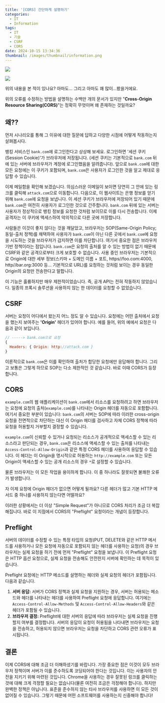 ```yaml
---
title: '[CORS] 간단하게 설명하기'
categories:
  - IT
  - Information
tags:
  - IT
  - 기술
  - CSRF
  - CORS
date: 2024-10-15 13:34:36
thumbnail: /images/thumbnail/information.png
---
```


![](/images/header/info-28.png)

![](/images/header/info-28_1.png)

위의 내용을 본 적이 있나요? 아마도... 그리고 아마도 꽤 많이...봤을거에요.

위의 오류를 수정하는 방법을 설명하는 수백만 개의 문서가 있지만 "**Cross-Origin Resource Sharing(CORS)**"는 정확히 무엇이며 왜 존재하는 것일까요?

## 왜??

먼저 시나리오를 통해 그 이유에 대한 질문에 답하고 다양한 시점에 어떻게 작동하는지 살펴봅시다.

뱅킹 서비스인 `bank.com`에 로그인한다고 상상해 보세요. 로그인하면 '세션 쿠키(Session Cookie)'가 브라우저에 저장됩니다. (세션 쿠키는 기본적으로 `bank.com` 뒤에 있는 서버에 브라우저가 계정에 로그인했음을 알려줍니다). 앞으로 `bank.com`에 대한 모든 요청에는 이 쿠키가 포함되며, `bank.com`은 사용자가 로그인한 것을 알고 제대로 응답할 수 있습니다.

이제 메일함을 확인해 보겠습니다. 의심스러운 이메일이 보이면 당연히 그 안에 있는 링크를 클릭해 `attack.com`으로 이동합니다. 다음으로, 이 웹사이트는 은행 정보를 얻기 위해 `bank.com`에 요청을 보냅니다. 이 세션 쿠키가 브라우저에 저장되어 있기 때문에 `bank.com`은 여전히 사용자가 로그인한 것으로 간주합니다. `bank.com` 뒤에 있는 서버는 사용자가 정상적으로 뱅킹 정보를 요청한 것처럼 보이므로 이를 다시 전송합니다. 이제 공격자는 이 쿠키에 액세스하여 악의적으로 다른 곳에 저장합니다.

사람들은 이것이 좋지 않다는 것을 깨달았고, 브라우저는 SOP(Same-Origin Policy; 동일-출처 정책)를 채택하여 사용자가 `bank.com`이 아닌 다른 곳에서 `bank.com`에 요청을 시도하는 것을 브라우저가 감지하면 이를 차단합니다. 여기서 중요한 점은 브라우저 기반 정책이라는 점입니다. `bank.com`은 요청의 출처를 알 수 있는 방법이 없기 때문에 CSRF와 같은 공격으로부터 크게 보호할 수 없습니다. 사용 중인 브라우저는 기본적으로 Origin에 대한 세부 정보(스키마 + 도메인 이름 + 포트, https//foo.com:4000, http//bar.org:3000 등... 기본적으로 URL)를 요청하는 것처럼 보이는 경우 동일한 Origin의 요청만 전송한다고 말합니다.

이 기능은 훌륭하지만 매우 제한적이었습니다. 즉, 공개 API는 전혀 작동하지 않았습니다. 일종의 프록시 솔루션을 사용하지 않는 한 데이터를 요청할 수 없었습니다.

## CSRF

서버는 요청이 어디에서 왔는지 어느 정도 알 수 있습니다. 요청에는 어떤 출처에서 요청을 했는지 보여주는 **'Origin'** 헤더가 있어야 합니다. 예를 들어, 위의 예에서 요청은 다음과 같이 보입니다.

```js
// -----> bank.com으로 요청
{
  Headers: { Origin: http://attack.com }
}
```

이론적으로 `bank.com`은 이를 확인하여 출처가 합당한 요청에만 응답해야 합니다. 그리고 보통은 그렇게 하므로 SOP는 다소 제한적인 것 같습니다.
바로 이때 CORS가 등장합니다.

## CORS

`example.com`의 웹 애플리케이션이 `bank.com`에서 리소스를 요청하려고 하면 브라우저는 요청에 요청의 출처(`example.com`)를 나타내는 Origin 헤더를 자동으로 포함합니다. 여기서 중요한 부분이 있습니다: `bank.com`의 서버는 SOP에 따라 이러한 cross-origin 요청을 전면적으로 차단하는 대신 이 Origin 헤더를 검사하고 자체 CORS 정책에 따라 요청을 허용할지 거부할지 결정할 수 있습니다.

`example.com`이 신뢰할 수 있거나 요청되는 리소스가 공개적으로 액세스할 수 있는 리소스라고 판단되는 경우, `bank.com`은 리소스에 액세스할 수 있는 출처를 나타내는 `Access-Control-Allow-Origin`과 같은 특정 CORS 헤더를 사용하여 응답할 수 있습니다. 이 헤더는 이 Origin을 명시적으로 허용하는 `http://example.com` 또는 모든 Origin이 액세스할 수 있는 공개 리소스의 경우 `*`로 설정할 수 있습니다.

물론 브라우저는 이 모든 작업을 용이하게 합니다. 이 중 하나라도 잘못되면 불쾌한 오류가 발생합니다.

자 이제 요청에 Origin 헤더가 없으면 어떻게 될까요? 다른 헤더가 많고 기본 HTTP 메서드 중 하나를 사용하지 않는다면 어떨까요?

이러한 상황에서는 더 이상 "Simple Request"가 아니므로 CORS 처리가 조금 더 복잡해집니다. 바로 이 지점에서 CORS의 "Preflight" 요청이라는 개념이 등장합니다.

## Preflight

서버의 데이터를 수정할 수 있는 특정 타입의 요청(PUT, DELETE와 같은 HTTP 메서드를 사용하거나 모든 요청에 자동으로 포함되지 않는 헤더를 사용하는 요청)의 경우 브라우저는 실제 요청을 하기 전에 먼저 "Preflight" 요청을 보냅니다. 이 Preflight 요청은 HTTP 옵션 요청으로, 실제 요청을 전송해도 안전한지 서버에 확인하는 데 목적이 있습니다.

Preflight 요청에는 HTTP 메소드를 설명하는 헤더와 실제 요청의 헤더가 포함됩니다. 다음과 같습니다.

1. **서버 응답:** 서버가 CORS 정책과 실제 요청을 지원하는 경우, 서버는 허용되는 메소드와 헤더를 나타내는 헤더를 사용하여 Preflight 요청에 응답합니다. 여기에는 `Access-Control-Allow-Methods` 및 `Access-Control-Allow-Headers`와 같은 헤더가 포함될 수 있습니다.
2. **브라우저 결정:** Preflight에 대한 서버의 응답에 따라 브라우저는 실제 요청을 진행할지 여부를 결정합니다. 서버의 응답이 요청이 허용됨을 나타내면 브라우저는 요청을 전송하고, 허용되지 않으면 브라우저는 요청을 차단하고 CORS 관련 오류가 표시됩니다.

## 결론

이제 CORS에 대해 조금 더 이해하셨기를 바랍니다. 가장 중요한 점은 이것이 모두 브라우저 정책이며 서버가 이를 준수하도록 코딩되어야 한다는 것입니다. 이는 사용자의 안전을 지키기 위해 마련된 것입니다. Chrome을 사용하는 경우 잘못된 링크를 클릭하는 것에 대해 크게 걱정할 필요는 없습니다(물론 여전히 조금은 걱정해야 합니다). 하지만 완벽한 정책은 아닙니다. 표준을 준수하지 않는 타사 브라우저를 사용하면 이 모든 것이 없어질 수 있습니다. 그렇기 때문에 어떤 소프트웨어를 사용하는지 신중해야 합니다!
